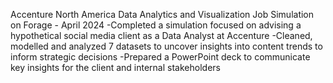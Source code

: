 Accenture North America Data Analytics and Visualization Job Simulation on Forage - April 2024
-Completed a simulation focused on advising a hypothetical social media client as a Data Analyst at Accenture
-Cleaned, modelled and analyzed 7 datasets to uncover insights into content trends to inform strategic decisions
-Prepared a PowerPoint deck to communicate key insights for the client and internal stakeholders
